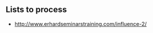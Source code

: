 <List dir="/gradudates" />

## Lists to process

- http://www.erhardseminarstraining.com/influence-2/